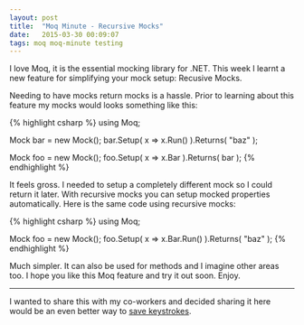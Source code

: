 ```yaml
---
layout: post
title:  "Moq Minute - Recursive Mocks"
date:   2015-03-30 00:09:07
tags: moq moq-minute testing
---
```


I love Moq, it is the essential mocking library for .NET. This week I learnt
a new feature for simplifying your mock setup: Recusive Mocks.

Needing to have mocks return mocks is a hassle. Prior to learning about this
feature my mocks would looks something like this:

{% highlight csharp %}
using Moq;

Mock<Bar> bar = new Mock<Bar>();
bar.Setup( x => x.Run() ).Returns( "baz" );

Mock<Foo> foo = new Mock<Foo>();
foo.Setup( x => x.Bar ).Returns( bar );
{% endhighlight %}

It feels gross. I needed to setup a completely different mock so I could return
it later. With recursive mocks you can setup mocked properties automatically.
Here is the same code using recursive mocks:

{% highlight csharp %}
using Moq;

Mock<Foo> foo = new Mock<Foo>();
foo.Setup( x => x.Bar.Run() ).Returns( "baz" );
{% endhighlight %}

Much simpler. It can also be used for methods and I imagine other areas too.
I hope you like this Moq feature and try it out soon. Enjoy.

<hr />

I wanted to share this with my co-workers and decided sharing it here would be
an even better way to [save keystrokes][keystrokes].

[keystrokes]: http://blog.jonudell.net/2007/04/10/too-busy-to-blog-count-your-keystrokes/
